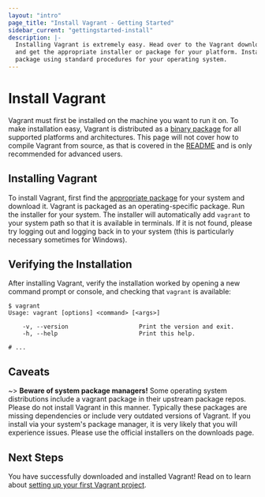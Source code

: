 ```yaml
---
layout: "intro"
page_title: "Install Vagrant - Getting Started"
sidebar_current: "gettingstarted-install"
description: |-
  Installing Vagrant is extremely easy. Head over to the Vagrant downloads page
  and get the appropriate installer or package for your platform. Install the
  package using standard procedures for your operating system.
---
```


# Install Vagrant

Vagrant must first be installed on the machine you want to run it on. To make
installation easy, Vagrant is distributed as a [binary package](/downloads.html)
for all supported platforms and architectures. This page will not cover how to
compile Vagrant from source, as that is covered in the
[README](https://github.com/mitchellh/vagrant/blob/master/README.md) and is only
recommended for advanced users.

## Installing Vagrant

To install Vagrant, first find the [appropriate package](/downloads.html) for
your system and download it. Vagrant is packaged as an operating-specific
package. Run the installer for your system. The installer will automatically add
`vagrant` to your system path so that it is available in terminals. If it is not
found, please try logging out and logging back in to your system (this is
particularly necessary sometimes for Windows).

## Verifying the Installation

After installing Vagrant, verify the installation worked by opening a new command prompt or console, and checking that `vagrant` is available:

```text
$ vagrant
Usage: vagrant [options] <command> [<args>]

    -v, --version                    Print the version and exit.
    -h, --help                       Print this help.

# ...
```

## Caveats

~> **Beware of system package managers!** Some operating system distributions
include a vagrant package in their upstream package repos. Please do not install
Vagrant in this manner. Typically these packages are missing dependencies or
include very outdated versions of Vagrant. If you install via your system's
package manager, it is very likely that you will experience issues. Please use
the official installers on the downloads page.

## Next Steps

You have successfully downloaded and installed Vagrant! Read on to learn about
[setting up your first Vagrant project](/intro/getting-started/project_setup.html).

